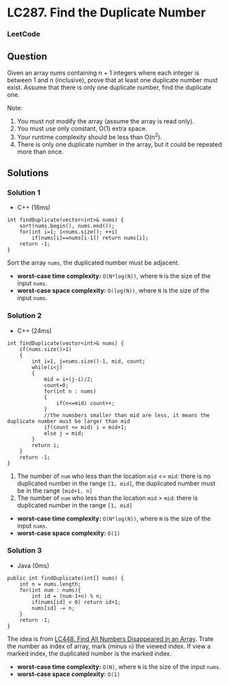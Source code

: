 # LC287. Find the Duplicate Number

### LeetCode

## Question

Given an array nums containing n + 1 integers where each integer is between 1 and n (inclusive), prove that at least one duplicate number must exist. Assume that there is only one duplicate number, find the duplicate one.

Note:

1.  You must not modify the array (assume the array is read only).
2.  You must use only constant, O(1) extra space.
3.  Your runtime complexity should be less than O(n<sup>2</sup>).
4.  There is only one duplicate number in the array, but it could be repeated more than once.

## Solutions

### Solution 1

* C++ (16ms) 
```
int findDuplicate(vector<int>& nums) {
    sort(nums.begin(), nums.end());
    for(int i=1; i<nums.size(); ++i)
        if(nums[i]==nums[i-1]) return nums[i];
    return -1;
}
```

Sort the array `nums`, the duplicated number must be adjacent.

* **worst-case time complexity:** `O(N*log(N))`, where `N` is the size of the input `nums`.
* **worst-case space complexity:** `O(log(N))`, where `N` is the size of the input `nums`.

### Solution 2

* C++ (24ms)
```
int findDuplicate(vector<int>& nums) {
    if(nums.size()>1)
    {
        int i=1, j=nums.size()-1, mid, count;
        while(i<j)
        {
            mid = i+(j-i)/2;
            count=0;
            for(int n : nums)
            {
                if(n<=mid) count++;
            }
            //the numsbers smaller than mid are less, it means the duplicate number must be larger than mid
            if(count <= mid) i = mid+1; 
            else j = mid;
        }
        return i;
    }
    return -1;
}
```

1. The number of `num` who less than the location `mid` <= `mid`: there is no duplicated number in the range `[1, mid]`, the duplicated number must be in the range `[mid+1, n]`
2. The number of `num` who less than the location `mid` > `mid`: there is duplicated number in the range `[1, mid]`

* **worst-case time complexity:** `O(N*log(N))`, where `N` is the size of the input `nums`.
* **worst-case space complexity:** `O(1)`

### Solution 3

* Java (0ms)
```
public int findDuplicate(int[] nums) {
    int n = nums.length;
    for(int num : nums){
        int id = (num-1+n) % n;
        if(nums[id] < 0) return id+1;
        nums[id] -= n;
    }
    return -1;
}
```

The idea is from <a href="LC448FindAllNumbersDisappearedInAnArray.md">LC448. Find All Numbers Disappeared in an Array</a>. Trate the number as index of array, mark (minus `n`) the viewed index. If view a marked index, the duplicated number is the marked index.

* **worst-case time complexity:** `O(N)`, where `N` is the size of the input `nums`.
* **worst-case space complexity:** `O(1)`




